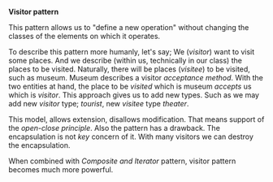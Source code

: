 **Visitor pattern**

This pattern allows us to "define a new operation"
without changing the classes of the elements on which it operates.

To describe this pattern more humanly, let's say;
We (_visitor_) want to visit some places.
And we describe (within us, technically in our class) the places to be visited.
Naturally, there will be places (_visitee_) to be visited, such as museum.
Museum describes a visitor _acceptance method_.
With the two entities at hand, the place to be _visited_ which is museum _accepts_ us which is _visitor_.
This approach gives us to add new types.
Such as we may add new _visitor_ type; _tourist_, new _visitee_ type _theater_.

This model, allows extension, disallows modification.
That means support of the _open-close principle_.
Also the pattern has a drawback. The encapsulation is not _key_ concern of it.
With many visitors we can destroy the encapsulation.

When combined with _Composite and Iterator_ pattern, visitor pattern becomes much more powerful.